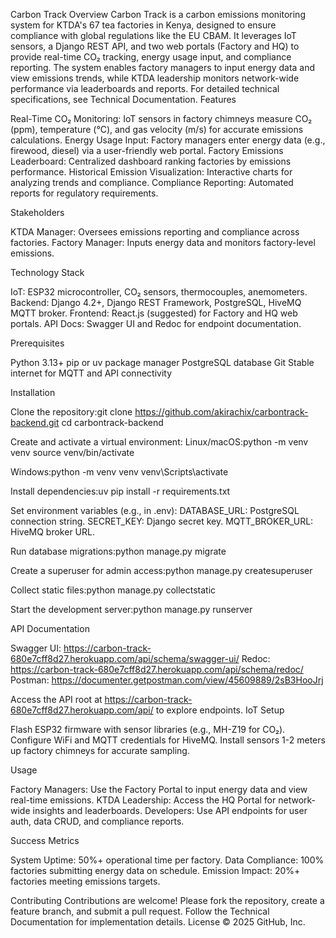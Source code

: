 Carbon Track
Overview
Carbon Track is a carbon emissions monitoring system for KTDA's 67 tea factories in Kenya, designed to ensure compliance with global regulations like the EU CBAM. It leverages IoT sensors, a Django REST API, and two web portals (Factory and HQ) to provide real-time CO₂ tracking, energy usage input, and compliance reporting. The system enables factory managers to input energy data and view emissions trends, while KTDA leadership monitors network-wide performance via leaderboards and reports.
For detailed technical specifications, see Technical Documentation.
Features

Real-Time CO₂ Monitoring: IoT sensors in factory chimneys measure CO₂ (ppm), temperature (°C), and gas velocity (m/s) for accurate emissions calculations.
Energy Usage Input: Factory managers enter energy data (e.g., firewood, diesel) via a user-friendly web portal.
Factory Emissions Leaderboard: Centralized dashboard ranking factories by emissions performance.
Historical Emission Visualization: Interactive charts for analyzing trends and compliance.
Compliance Reporting: Automated reports for regulatory requirements.

Stakeholders

KTDA Manager: Oversees emissions reporting and compliance across factories.
Factory Manager: Inputs energy data and monitors factory-level emissions.

Technology Stack

IoT: ESP32 microcontroller, CO₂ sensors, thermocouples, anemometers.
Backend: Django 4.2+, Django REST Framework, PostgreSQL, HiveMQ MQTT broker.
Frontend: React.js (suggested) for Factory and HQ web portals.
API Docs: Swagger UI and Redoc for endpoint documentation.

Prerequisites

Python 3.13+
pip or uv package manager
PostgreSQL database
Git
Stable internet for MQTT and API connectivity

Installation

Clone the repository:git clone https://github.com/akirachix/carbontrack-backend.git
cd carbontrack-backend


Create and activate a virtual environment:
Linux/macOS:python -m venv venv
source venv/bin/activate


Windows:python -m venv venv
venv\Scripts\activate




Install dependencies:uv pip install -r requirements.txt


Set environment variables (e.g., in .env):
DATABASE_URL: PostgreSQL connection string.
SECRET_KEY: Django secret key.
MQTT_BROKER_URL: HiveMQ broker URL.


Run database migrations:python manage.py migrate


Create a superuser for admin access:python manage.py createsuperuser


Collect static files:python manage.py collectstatic


Start the development server:python manage.py runserver



API Documentation

Swagger UI: https://carbon-track-680e7cff8d27.herokuapp.com/api/schema/swagger-ui/
Redoc: https://carbon-track-680e7cff8d27.herokuapp.com/api/schema/redoc/
Postman: https://documenter.getpostman.com/view/45609889/2sB3HooJrj

Access the API root at https://carbon-track-680e7cff8d27.herokuapp.com/api/ to explore endpoints.
IoT Setup

Flash ESP32 firmware with sensor libraries (e.g., MH-Z19 for CO₂).
Configure WiFi and MQTT credentials for HiveMQ.
Install sensors 1-2 meters up factory chimneys for accurate sampling.

Usage

Factory Managers: Use the Factory Portal to input energy data and view real-time emissions.
KTDA Leadership: Access the HQ Portal for network-wide insights and leaderboards.
Developers: Use API endpoints for user auth, data CRUD, and compliance reports.

Success Metrics

System Uptime: 50%+ operational time per factory.
Data Compliance: 100% factories submitting energy data on schedule.
Emission Impact: 20%+ factories meeting emissions targets.

Contributing
Contributions are welcome! Please fork the repository, create a feature branch, and submit a pull request. Follow the Technical Documentation for implementation details.
License
© 2025 GitHub, Inc.